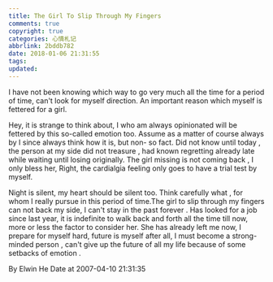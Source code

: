```yaml
---
title: The Girl To Slip Through My Fingers
comments: true
copyright: true
categories: 心情札记
abbrlink: 2bddb782
date: 2018-01-06 21:31:55
tags:
updated:
---
```



I have not been knowing which way to go very much all the time for a period of time, can't look for myself direction. An important reason which myself is fettered for a girl.

Hey, it is strange to think about, I who am always opinionated will be fettered by this so-called emotion too. Assume as a matter of course always by I since always think how it is, but non- so fact. Did not know until today , the person at my side did not treasure , had known regretting already late while waiting until losing originally. The girl missing is not coming back , I only bless her, Right, the cardialgia feeling only goes to have a trial test by myself.

Night is silent, my heart should be silent too. Think carefully what , for whom I really pursue in this period of time.The girl to slip through my fingers can not back my side, I can't stay in the past forever . Has looked for a job since last year, it is indefinite to walk back and forth all the time till now, more or less the factor to consider her. She has already left me now, I prepare for myself hard, future is myself after all, I must become a strong-minded person , can't give up the future of all my life because of some setbacks of emotion .
                                                    
By Elwin He
Date at 2007-04-10 21:31:35